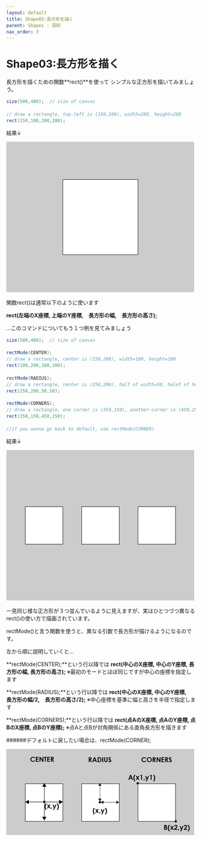 ```yaml
---
layout: default
title: Shape03:長方形を描く
parent: Shapes : 図形
nav_order: 3
---
```


# Shape03:長方形を描く
長方形を描くための関数**rect()**を使って
シンプルな正方形を描いてみましょう。

```java
size(500,400);  // size of canvas

// draw a rectangle, top-left is (150,100), width=200, height=200
rect(150,100,200,200);
```
結果↓

![](/assets/rect_run.png)

関数rect()は通常以下のように使います

**rect(左端のX座標, 上端のY座標,　長方形の幅,　長方形の高さ);**

...このコマンドについてもう１つ例を見てみましょう

```java
size(500,400);  // size of canvas

rectMode(CENTER);
// draw a rectangle, center is (150,200), width=100, height=100
rect(100,200,100,100);

rectMode(RADIUS);
// draw a rectangle, center is (250,200), half of width=50, halof of height=50
rect(250,200,50,50);

rectMode(CORNERS);
// draw a rectangle, one corner is (350,150), another-corner is (450,250)
rect(350,150,450,250);

//if you wanna go back to default, use rectMode(CORNER)
```

結果↓

![](/assets/rectMode_run.png)

一見同じ様な正方形が３つ並んでいるように見えますが、実はひとつづつ異なるrect()の使い方で描画されています。

rectMode()と言う関数を使うと、異なる引数で長方形が描けるようになるのです。

左から順に説明していくと...

**rectMode(CENTER);**という行以降では
**rect(中心のX座標, 中心のY座標, 長方形の幅, 長方形の高さ);**
※最初のモードとほぼ同じですが中心の座標を指定します

**rectMode(RADIUS);**という行以降では
**rect(中心のX座標, 中心のY座標,　長方形の幅/2,　長方形の高さ/2);**
※中心座標を基準に幅と高さを半径で指定します

**rectMode(CORNERS);**という行以降では
**rect(点AのX座標, 点AのY座標, 点BのX座標, 点BのY座標);**
※点Aと点Bが対角関係にある直角長方形を描きます

######デフォルトに戻したい場合は、rectMode(CORNER);

![](/assets/rectMode_run_text.png)

